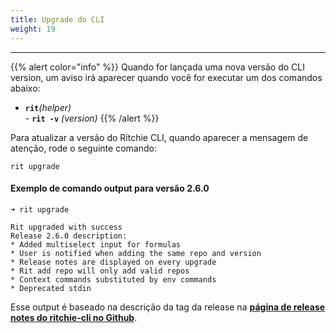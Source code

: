 ```yaml
---
title: Upgrade do CLI
weight: 19
---
```


---

{{% alert color="info" %}}
Quando for lançada uma nova versão do CLI version, um aviso irá aparecer quando você for executar um dos comandos abaixo:

- **`rit`**_\(helper\)  
-_ **`rit -v`** _\(version\)_
{{% /alert %}}

Para atualizar a versão do Ritchie CLI,  quando aparecer a mensagem de atenção, rode o seguinte comando:  

```text
rit upgrade
```

#### Exemplo de comando output para versão 2.6.0

```text
➜ rit upgrade

Rit upgraded with success
Release 2.6.0 description:
* Added multiselect input for formulas
* User is notified when adding the same repo and version
* Release notes are displayed on every upgrade
* Rit add repo will only add valid repos
* Context commands substituted by env commands
* Deprecated stdin
```

Esse output é baseado na descrição da tag da release na [**página de release notes do ritchie-cli no Github**](https://github.com/ZupIT/ritchie-cli/releases).
